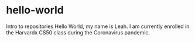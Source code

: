 # hello-world
Intro to repositories
Hello World, my name is Leah. I am currently enrolled in the Harvardx CS50 class during the Coronavirus pandemic. 
